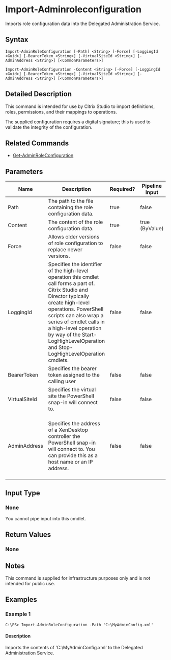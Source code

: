 ﻿
# Import-Adminroleconfiguration
Imports role configuration data into the Delegated Administration Service.
## Syntax
```
Import-AdminRoleConfiguration [-Path] <String> [-Force] [-LoggingId <Guid>] [-BearerToken <String>] [-VirtualSiteId <String>] [-AdminAddress <String>] [<CommonParameters>]

Import-AdminRoleConfiguration -Content <String> [-Force] [-LoggingId <Guid>] [-BearerToken <String>] [-VirtualSiteId <String>] [-AdminAddress <String>] [<CommonParameters>]
```
## Detailed Description
This command is intended for use by Citrix Studio to import definitions, roles, permissions, and their mappings to operations.

The supplied configuration requires a digital signature; this is used to validate the integrity of the configuration.


## Related Commands

* [Get-AdminRoleConfiguration](../Get-AdminRoleConfiguration/)
## Parameters
| Name   | Description | Required? | Pipeline Input | Default Value |
| --- | --- | --- | --- | --- |
| Path | The path to the file containing the role configuration data. | true | false |  |
| Content | The content of the role configuration data. | true | true (ByValue) |  |
| Force | Allows older versions of role configuration to replace newer versions. | false | false |  |
| LoggingId | Specifies the identifier of the high-level operation this cmdlet call forms a part of. Citrix Studio and Director typically create high-level operations. PowerShell scripts can also wrap a series of cmdlet calls in a high-level operation by way of the Start-LogHighLevelOperation and Stop-LogHighLevelOperation cmdlets. | false | false |  |
| BearerToken | Specifies the bearer token assigned to the calling user | false | false |  |
| VirtualSiteId | Specifies the virtual site the PowerShell snap-in will connect to. | false | false |  |
| AdminAddress | Specifies the address of a XenDesktop controller the PowerShell snap-in will connect to. You can provide this as a host name or an IP address. | false | false | Localhost. Once a value is provided by any cmdlet, this value becomes the default. |

## Input Type

### None
You cannot pipe input into this cmdlet.
## Return Values

### None

## Notes
This command is supplied for infrastructure purposes only and is not intended for public use.
## Examples

### Example 1
```
C:\PS> Import-AdminRoleConfiguration -Path 'C:\MyAdminConfig.xml'
```
#### Description
Imports the contents of 'C:\\MyAdminConfig.xml' to the Delegated Administration Service.
